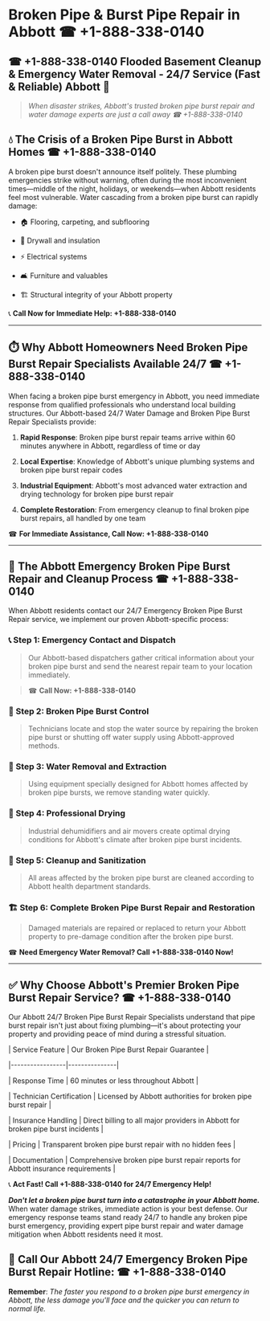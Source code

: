 # Broken Pipe & Burst Pipe Repair in Abbott ☎ +1-888-338-0140  
## ☎ +1-888-338-0140 Flooded Basement Cleanup & Emergency Water Removal - 24/7 Service (Fast & Reliable) Abbott 🚨  

> *When disaster strikes, Abbott's trusted broken pipe burst repair and water damage experts are just a call away ☎ +1-888-338-0140*  

## 💧 The Crisis of a Broken Pipe Burst in Abbott Homes ☎ +1-888-338-0140  

A broken pipe burst doesn't announce itself politely. These plumbing emergencies strike without warning, often during the most inconvenient times—middle of the night, holidays, or weekends—when Abbott residents feel most vulnerable. Water cascading from a broken pipe burst can rapidly damage:  

* 🏠 Flooring, carpeting, and subflooring  
* 🧱 Drywall and insulation  
* ⚡ Electrical systems  
* 🛋️ Furniture and valuables  
* 🏗️ Structural integrity of your Abbott property  

📞 **Call Now for Immediate Help: +1-888-338-0140**  

---  

## ⏱️ Why Abbott Homeowners Need Broken Pipe Burst Repair Specialists Available 24/7 ☎ +1-888-338-0140  

When facing a broken pipe burst emergency in Abbott, you need immediate response from qualified professionals who understand local building structures. Our Abbott-based 24/7 Water Damage and Broken Pipe Burst Repair Specialists provide:  

1. **Rapid Response**: Broken pipe burst repair teams arrive within 60 minutes anywhere in Abbott, regardless of time or day  
2. **Local Expertise**: Knowledge of Abbott's unique plumbing systems and broken pipe burst repair codes  
3. **Industrial Equipment**: Abbott's most advanced water extraction and drying technology for broken pipe burst repair  
4. **Complete Restoration**: From emergency cleanup to final broken pipe burst repairs, all handled by one team  

☎ **For Immediate Assistance, Call Now: +1-888-338-0140**  

---  

## 🔧 The Abbott Emergency Broken Pipe Burst Repair and Cleanup Process ☎ +1-888-338-0140  

When Abbott residents contact our 24/7 Emergency Broken Pipe Burst Repair service, we implement our proven Abbott-specific process:  

### 📞 Step 1: Emergency Contact and Dispatch  
> Our Abbott-based dispatchers gather critical information about your broken pipe burst and send the nearest repair team to your location immediately.  
> ☎ **Call Now: +1-888-338-0140**  

### 🚿 Step 2: Broken Pipe Burst Control  
> Technicians locate and stop the water source by repairing the broken pipe burst or shutting off water supply using Abbott-approved methods.  

### 🌊 Step 3: Water Removal and Extraction  
> Using equipment specially designed for Abbott homes affected by broken pipe bursts, we remove standing water quickly.  

### 💨 Step 4: Professional Drying  
> Industrial dehumidifiers and air movers create optimal drying conditions for Abbott's climate after broken pipe burst incidents.  

### 🧼 Step 5: Cleanup and Sanitization  
> All areas affected by the broken pipe burst are cleaned according to Abbott health department standards.  

### 🏗️ Step 6: Complete Broken Pipe Burst Repair and Restoration  
> Damaged materials are repaired or replaced to return your Abbott property to pre-damage condition after the broken pipe burst.  

☎ **Need Emergency Water Removal? Call +1-888-338-0140 Now!**  

---  

## ✅ Why Choose Abbott's Premier Broken Pipe Burst Repair Service? ☎ +1-888-338-0140  

Our Abbott 24/7 Broken Pipe Burst Repair Specialists understand that pipe burst repair isn't just about fixing plumbing—it's about protecting your property and providing peace of mind during a stressful situation.  

| Service Feature | Our Broken Pipe Burst Repair Guarantee |  
|-----------------|---------------|  
| Response Time | 60 minutes or less throughout Abbott |  
| Technician Certification | Licensed by Abbott authorities for broken pipe burst repair |  
| Insurance Handling | Direct billing to all major providers in Abbott for broken pipe burst incidents |  
| Pricing | Transparent broken pipe burst repair with no hidden fees |  
| Documentation | Comprehensive broken pipe burst repair reports for Abbott insurance requirements |  

📞 **Act Fast! Call +1-888-338-0140 for 24/7 Emergency Help!**  

***Don't let a broken pipe burst turn into a catastrophe in your Abbott home.*** When water damage strikes, immediate action is your best defense. Our emergency response teams stand ready 24/7 to handle any broken pipe burst emergency, providing expert pipe burst repair and water damage mitigation when Abbott residents need it most.  

## 📱 Call Our Abbott 24/7 Emergency Broken Pipe Burst Repair Hotline: ☎ +1-888-338-0140  

**Remember**: *The faster you respond to a broken pipe burst emergency in Abbott, the less damage you'll face and the quicker you can return to normal life.*